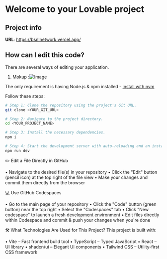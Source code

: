 # Welcome to your Lovable project

## Project info

**URL**: https://bsnlnetwork.vercel.app/

## How can I edit this code?

There are several ways of editing your application.

1.  Mokup :![Image](https://github.com/user-attachments/assets/7fd782d0-2abe-4855-9913-184667bcdc54)



The only requirement is having Node.js & npm installed - [install with nvm](https://github.com/nvm-sh/nvm#installing-and-updating)

Follow these steps:

```sh
# Step 1: Clone the repository using the project's Git URL.
git clone <YOUR_GIT_URL>

# Step 2: Navigate to the project directory.
cd <YOUR_PROJECT_NAME>

# Step 3: Install the necessary dependencies.
npm i

# Step 4: Start the development server with auto-reloading and an instant preview.
npm run dev
```

✏️ Edit a File Directly in GitHub

   • Navigate to the desired file(s) in your repository
   • Click the "Edit" button (pencil icon) at the top right of the file view
   • Make your changes and commit them directly from the browser

💻 Use GitHub Codespaces

   • Go to the main page of your repository
   • Click the "Code" button (green button) near the top right
   • Select the "Codespaces" tab
   • Click "New codespace" to launch a fresh development environment
   • Edit files directly within Codespace and
     commit & push your changes when you're done

🛠️ What Technologies Are Used for This Project?
    This project is built with:

   • Vite – Fast frontend build tool
   • TypeScript – Typed JavaScript
   • React – UI library
   • shadcn/ui – Elegant UI components
   • Tailwind CSS – Utility-first CSS framework






